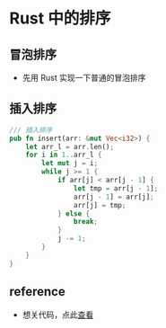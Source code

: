 # Rust 中的排序
## 冒泡排序
* 先用 Rust 实现一下普通的冒泡排序

## 插入排序

```rust
/// 插入排序
pub fn insert(arr: &mut Vec<i32>) {
    let arr_l = arr.len();
    for i in 1..arr_l {
        let mut j = i;
        while j >= 1 {
            if arr[j] < arr[j - 1] {
                let tmp = arr[j - 1];
                arr[j - 1] = arr[j];
                arr[j] = tmp;
            } else {
                break;
            }
            j -= 1;
        }
    }
}
```

## reference
* 想关代码，点此[查看](src/notes/sort.rs)
